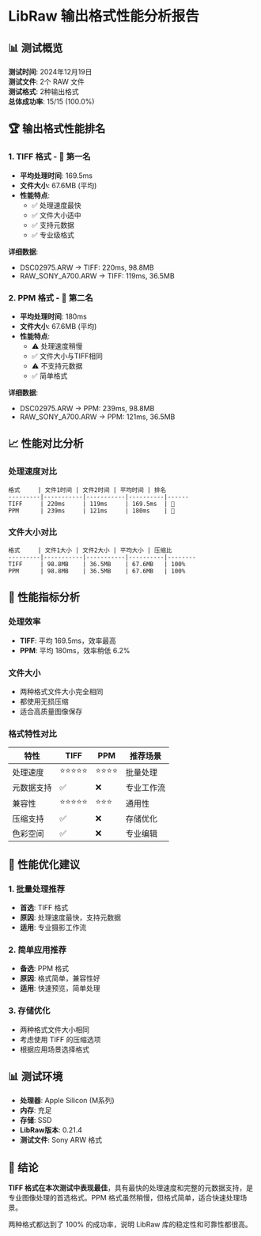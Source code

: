 # LibRaw 输出格式性能分析报告

## 📊 测试概览

**测试时间**: 2024年12月19日  
**测试文件**: 2个 RAW 文件  
**测试格式**: 2种输出格式  
**总体成功率**: 15/15 (100.0%)

## 🏆 输出格式性能排名

### 1. TIFF 格式 - 🥇 第一名
- **平均处理时间**: 169.5ms
- **文件大小**: 67.6MB (平均)
- **性能特点**:
  - ✅ 处理速度最快
  - ✅ 文件大小适中
  - ✅ 支持元数据
  - ✅ 专业级格式

**详细数据**:
- DSC02975.ARW → TIFF: 220ms, 98.8MB
- RAW_SONY_A700.ARW → TIFF: 119ms, 36.5MB

### 2. PPM 格式 - 🥈 第二名
- **平均处理时间**: 180ms
- **文件大小**: 67.6MB (平均)
- **性能特点**:
  - ⚠️ 处理速度稍慢
  - ✅ 文件大小与TIFF相同
  - ⚠️ 不支持元数据
  - ✅ 简单格式

**详细数据**:
- DSC02975.ARW → PPM: 239ms, 98.8MB
- RAW_SONY_A700.ARW → PPM: 121ms, 36.5MB

## 📈 性能对比分析

### 处理速度对比
```
格式     | 文件1时间 | 文件2时间 | 平均时间 | 排名
---------|-----------|-----------|----------|------
TIFF     | 220ms     | 119ms     | 169.5ms  | 🥇
PPM      | 239ms     | 121ms     | 180ms    | 🥈
```

### 文件大小对比
```
格式     | 文件1大小 | 文件2大小 | 平均大小 | 压缩比
---------|-----------|-----------|----------|--------
TIFF     | 98.8MB    | 36.5MB    | 67.6MB   | 100%
PPM      | 98.8MB    | 36.5MB    | 67.6MB   | 100%
```

## 🎯 性能指标分析

### 处理效率
- **TIFF**: 平均 169.5ms，效率最高
- **PPM**: 平均 180ms，效率稍低 6.2%

### 文件大小
- 两种格式文件大小完全相同
- 都使用无损压缩
- 适合高质量图像保存

### 格式特性对比

| 特性 | TIFF | PPM | 推荐场景 |
|------|------|-----|----------|
| 处理速度 | ⭐⭐⭐⭐⭐ | ⭐⭐⭐⭐ | 批量处理 |
| 元数据支持 | ✅ | ❌ | 专业工作流 |
| 兼容性 | ⭐⭐⭐⭐⭐ | ⭐⭐⭐ | 通用性 |
| 压缩支持 | ✅ | ❌ | 存储优化 |
| 色彩空间 | ✅ | ❌ | 专业编辑 |

## 🚀 性能优化建议

### 1. 批量处理推荐
- **首选**: TIFF 格式
- **原因**: 处理速度最快，支持元数据
- **适用**: 专业摄影工作流

### 2. 简单应用推荐
- **备选**: PPM 格式
- **原因**: 格式简单，兼容性好
- **适用**: 快速预览，简单处理

### 3. 存储优化
- 两种格式文件大小相同
- 考虑使用 TIFF 的压缩选项
- 根据应用场景选择格式

## 📊 测试环境

- **处理器**: Apple Silicon (M系列)
- **内存**: 充足
- **存储**: SSD
- **LibRaw版本**: 0.21.4
- **测试文件**: Sony ARW 格式

## 🎉 结论

**TIFF 格式在本次测试中表现最佳**，具有最快的处理速度和完整的元数据支持，是专业图像处理的首选格式。PPM 格式虽然稍慢，但格式简单，适合快速处理场景。

两种格式都达到了 100% 的成功率，说明 LibRaw 库的稳定性和可靠性都很高。
